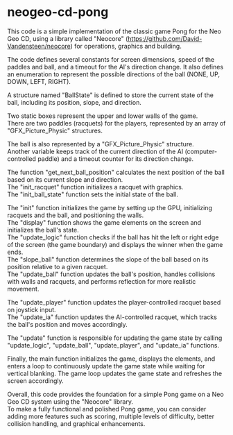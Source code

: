 # neogeo-cd-pong

This code is a simple implementation of the classic game Pong for the Neo Geo CD,
using a library called "Neocore" (https://github.com/David-Vandensteen/neocore) for operations, graphics and building.

The code defines several constants for screen dimensions, speed of the paddles and ball, and a timeout for the AI's direction change.
It also defines an enumeration to represent the possible directions of the ball (NONE, UP, DOWN, LEFT, RIGHT).

A structure named "BallState" is defined to store the current state of the ball, including its position, slope, and direction.

Two static boxes represent the upper and lower walls of the game.  
There are two paddles (racquets) for the players, represented by an array of "GFX_Picture_Physic" structures.

The ball is also represented by a "GFX_Picture_Physic" structure.  
Another variable keeps track of the current direction of the AI (computer-controlled paddle) and a timeout counter for its direction change.

The function "get_next_ball_position" calculates the next position of the ball based on its current slope and direction.  
The "init_racquet" function initializes a racquet with graphics.  
The "init_ball_state" function sets the initial state of the ball.  

The "init" function initializes the game by setting up the GPU, initializing racquets and the ball, and positioning the walls.  
The "display" function shows the game elements on the screen and initializes the ball's state.  
The "update_logic" function checks if the ball has hit the left or right edge of the screen (the game boundary) and displays the winner when the game ends.  
The "slope_ball" function determines the slope of the ball based on its position relative to a given racquet.  
The "update_ball" function updates the ball's position, handles collisions with walls and racquets, and performs reflection for more realistic movement.  

The "update_player" function updates the player-controlled racquet based on joystick input.  
The "update_ia" function updates the AI-controlled racquet, which tracks the ball's position and moves accordingly.  

The "update" function is responsible for updating the game state by calling "update_logic", "update_ball", "update_player", and "update_ia" functions.

Finally, the main function initializes the game, displays the elements, and enters a loop to continuously update the game state while waiting for vertical blanking.
The game loop updates the game state and refreshes the screen accordingly.

Overall, this code provides the foundation for a simple Pong game on a Neo Geo CD system using the "Neocore" library.  
To make a fully functional and polished Pong game, you can consider adding more features such as scoring, multiple levels of difficulty, better collision handling, and graphical enhancements.
